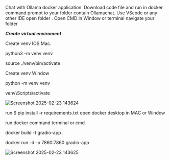 Chat with Ollama docker application. Download code file and run in docker command prompt to your folder  contain Ollamachat. Use VScode or any other IDE open folder . 
Open CMD in Window or terminal  navigate your folder  

***Create virtual enviroment***

Create venv IOS Mac.

python3 -m venv venv

source ./venv/bin/activate

Create venv Window

python -m venv venv 

venv\Scripts\activate 

![Screenshot 2025-02-23 143624](https://github.com/user-attachments/assets/b066b1be-7fd7-44f7-97eb-5c3952c5ec13)

run $ pip install -r requirements.txt
open docker desktop in MAC or Window

run docker command terminal or cmd

docker build -t gradio-app .

docker run -d -p 7860:7860 gradio-app

![Screenshot 2025-02-23 143625](https://github.com/user-attachments/assets/82f2bfad-cd1d-4040-85b3-aff9f95cba9c)
